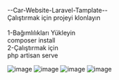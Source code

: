 
--Car-Website-Laravel-Tamplate--<br>
Çalıştırmak için projeyi klonlayın<br>
<br>
1-Bağımlılıkları Yükleyin<br>
composer install<br>
2-Çalıştırmak için<br>
php artisan serve
<br>

![image](https://github.com/user-attachments/assets/3ac9396d-8a61-4953-9c8e-7008c071c675)
![image](https://github.com/user-attachments/assets/31662f58-3126-4687-8f14-5bfa9b18c5b4)
![image](https://github.com/user-attachments/assets/f89fe5ae-3127-4232-a59c-afa75d68d8f5)
![image](https://github.com/user-attachments/assets/9f208b99-6a57-45ad-9292-b479e930259b)
